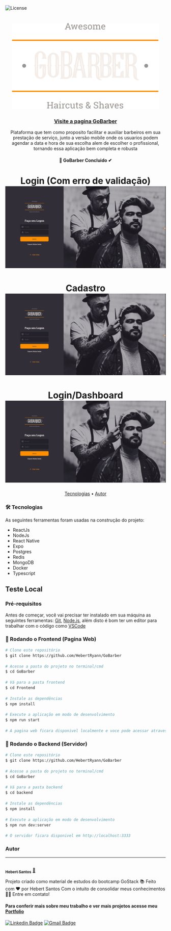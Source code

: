 <img alt="License" src="https://img.shields.io/badge/license-MIT-brightgreen">

<h1 align="center">
  <img alt="GoBarber" src="./Frontend/src/assets/logo.svg" />
</h1>

<h3 align="center">
    <a href="https://hebertryann.github.io/gobarberr/">Visite a pagina GoBarber</a>
</h3>
<p align="center">
  Plataforma que tem como proposito facilitar e auxiliar barbeiros em sua prestação de serviço, junto a versão mobile onde os usuarios podem agendar a data e hora de sua escolha alem de escolher o profissional, tornando essa aplicação bem completa e robusta
</p>

<h4 align="center"> 
🚀 GoBarber Concluido ✔
</h4>

<h1 align="center">
  Login (Com erro de validação)
  <img alt="Login GoBarber" src="./Frontend/src/assets/gobarberlogin.gif"/>
</h1>
<h1 align="center">
  Cadastro
  <img alt="Cadastro GoBarber" src="./Frontend/src/assets/gobarbersingup.gif"/>
</h1>
<h1 align="center">
  Login/Dashboard
  <img alt="Login GoBarber" src="./Frontend/src/assets/gobarbersingin.gif"/>
</h1>


<p align="center">
 <a href="#-tecnologias">Tecnologias</a> • 
 <a href="#autor">Autor</a>
</p>

### 🛠 Tecnologias

As seguintes ferramentas foram usadas na construção do projeto:

- ReactJs
- NodeJs
- React Native
- Expo
- Postgres
- Redis
- MongoDB
- Docker
- Typescript

## Teste Local
### Pré-requisitos

Antes de começar, você vai precisar ter instalado em sua máquina as seguintes ferramentas:
[Git](https://git-scm.com), [Node.js](https://nodejs.org/en/), além disto é bom ter um editor para trabalhar com o código como [VSCode](https://code.visualstudio.com/)

### 🎲 Rodando o Frontend (Pagina Web)

```bash
# Clone este repositório
$ git clone https://github.com/HebertRyann/GoBarber

# Acesse a pasta do projeto no terminal/cmd
$ cd GoBarber

# Vá para a pasta frontend
$ cd Frontend

# Instale as dependências
$ npm install

# Execute a aplicação em modo de desenvolvimento
$ npm run start

# A pagina web ficara disponivel localmente e voce pode acessar atraves de <http://localhost:3000>
```

### 🎲 Rodando o Backend (Servidor)

```bash
# Clone este repositório
$ git clone https://github.com/HebertRyann/GoBarber

# Acesse a pasta do projeto no terminal/cmd
$ cd GoBarber

# Vá para a pasta backend
$ cd backend

# Instale as dependências
$ npm install

# Execute a aplicação em modo de desenvolvimento
$ npm run dev:server

# O servidor ficara disponivel em http://localhost:3333
```

### Autor
---

<a href="https://www.linkedin.com/in/hebertryansantos/">
 <img style="border-radius: 50%;" src="https://avatars.githubusercontent.com/u/58072948?v=4" width="100px;" alt=""/>
 <br />
 <sub><b>Hebert Santos</b></sub></a> <a href="https://www.linkedin.com/in/hebertryansantos/" title="Perfil">🚀</a>

Projeto criado como material de estudos do bootcamp GoStack 📚
Feito com ❤️ por Hebert Santos Com o intuito de consolidar meus conhecimentos 👋🏽 Entre em contato!
#### Para conferir mais sobre meu trabalho e ver mais projetos acesse meu [Portfolio](https://hebertryann.github.io/portfolio/)

[![Linkedin Badge](https://img.shields.io/badge/-Hebert-blue?style=flat-square&logo=Linkedin&logoColor=white&link=https://www.linkedin.com/in/hebertryansantos/)](https://www.linkedin.com/in/hebertryansantos/) 
[![Gmail Badge](https://img.shields.io/badge/-hebertryann40@gmail.com-c14438?style=flat-square&logo=Gmail&logoColor=white&link=mailto:hebertryann40@gmail.com)](mailto:hebertryann40@gmail.com)
